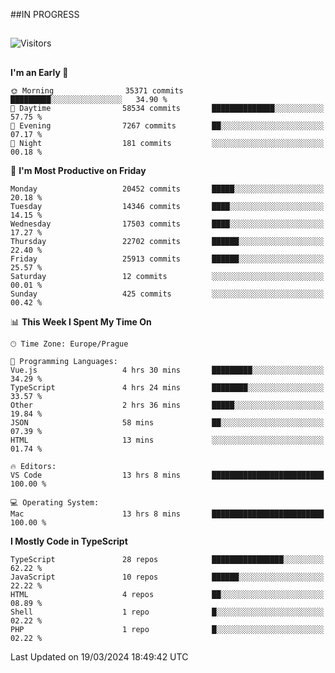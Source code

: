##IN PROGRESS
##
![Visitors](https://komarev.com/ghpvc/?username=petrbui&style=for-the-badge&label=Visitors+👀)



##
<!--
[![My GitHub stats](https://github-readme-stats.vercel.app/api?username=petrbui&theme=github_dark)](https://github.com/anuraghazra/github-readme-stats)

[![My wakatime stats](https://github-readme-stats.vercel.app/api/wakatime?username=petrbui&theme=github_dark)](https://github.com/anuraghazra/github-readme-stats)
-->
<!--START_SECTION:waka-->
**I'm an Early 🐤** 

```text
🌞 Morning                35371 commits       █████████░░░░░░░░░░░░░░░░   34.90 % 
🌆 Daytime                58534 commits       ██████████████░░░░░░░░░░░   57.75 % 
🌃 Evening                7267 commits        ██░░░░░░░░░░░░░░░░░░░░░░░   07.17 % 
🌙 Night                  181 commits         ░░░░░░░░░░░░░░░░░░░░░░░░░   00.18 % 
```
📅 **I'm Most Productive on Friday** 

```text
Monday                   20452 commits       █████░░░░░░░░░░░░░░░░░░░░   20.18 % 
Tuesday                  14346 commits       ████░░░░░░░░░░░░░░░░░░░░░   14.15 % 
Wednesday                17503 commits       ████░░░░░░░░░░░░░░░░░░░░░   17.27 % 
Thursday                 22702 commits       ██████░░░░░░░░░░░░░░░░░░░   22.40 % 
Friday                   25913 commits       ██████░░░░░░░░░░░░░░░░░░░   25.57 % 
Saturday                 12 commits          ░░░░░░░░░░░░░░░░░░░░░░░░░   00.01 % 
Sunday                   425 commits         ░░░░░░░░░░░░░░░░░░░░░░░░░   00.42 % 
```


📊 **This Week I Spent My Time On** 

```text
🕑︎ Time Zone: Europe/Prague

💬 Programming Languages: 
Vue.js                   4 hrs 30 mins       █████████░░░░░░░░░░░░░░░░   34.29 % 
TypeScript               4 hrs 24 mins       ████████░░░░░░░░░░░░░░░░░   33.57 % 
Other                    2 hrs 36 mins       █████░░░░░░░░░░░░░░░░░░░░   19.84 % 
JSON                     58 mins             ██░░░░░░░░░░░░░░░░░░░░░░░   07.39 % 
HTML                     13 mins             ░░░░░░░░░░░░░░░░░░░░░░░░░   01.74 % 

🔥 Editors: 
VS Code                  13 hrs 8 mins       █████████████████████████   100.00 % 

💻 Operating System: 
Mac                      13 hrs 8 mins       █████████████████████████   100.00 % 
```

**I Mostly Code in TypeScript** 

```text
TypeScript               28 repos            ████████████████░░░░░░░░░   62.22 % 
JavaScript               10 repos            ██████░░░░░░░░░░░░░░░░░░░   22.22 % 
HTML                     4 repos             ██░░░░░░░░░░░░░░░░░░░░░░░   08.89 % 
Shell                    1 repo              █░░░░░░░░░░░░░░░░░░░░░░░░   02.22 % 
PHP                      1 repo              █░░░░░░░░░░░░░░░░░░░░░░░░   02.22 % 
```




 Last Updated on 19/03/2024 18:49:42 UTC
<!--END_SECTION:waka-->
